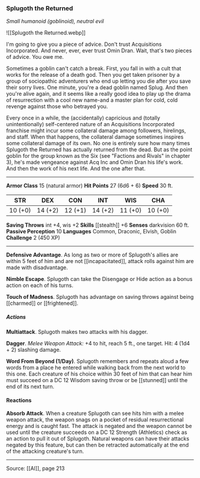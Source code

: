 ### Splugoth the Returned
_Small humanoid (goblinoid), neutral evil_

![[Splugoth the Returned.webp]]

I'm going to give you a piece of advice. Don't trust Acquisitions Incorporated. And never, ever, ever trust Omin Dran. Wait, that's two pieces of advice. You owe me.


Sometimes a goblin can't catch a break. First, you fall in with a cult that works for the release of a death god. Then you get taken prisoner by a group of sociopathic adventurers who end up letting you die after you save their sorry lives. One minute, you're a dead goblin named Splug. And then you're alive again, and it seems like a really good idea to play up the drama of resurrection with a cool new name-and a master plan for cold, cold revenge against those who betrayed you.

Every once in a while, the (accidentally) capricious and (totally unintentionally) self-centered nature of an Acquisitions Incorporated franchise might incur some collateral damage among followers, hirelings, and staff. When that happens, the collateral damage sometimes inspires some collateral damage of its own. No one is entirely sure how many times Splugoth the Returned has actually returned from the dead. But as the point goblin for the group known as the Six (see "Factions and Rivals" in chapter 3), he's made vengeance against Acq Inc and Omin Dran his life's work. And then the work of his next life. And the one after that.






---

**Armor Class** 15 (natural armor)
**Hit Points** 27 (6d6 + 6)
**Speed** 30 ft.

| STR     | DEX     | CON     | INT     | WIS     | CHA     |
|---------|---------|---------|---------|---------|---------|
| 10 (+0) | 14 (+2) | 12 (+1) | 14 (+2) | 11 (+0) | 10 (+0) |

**Saving Throws** int +4, wis +2
**Skills** [[stealth]] +6
**Senses** darkvision 60 ft.
**Passive Perception** 10
**Languages** Common, Draconic, Elvish, Goblin
**Challenge** 2 (450 XP)

---

**Defensive Advantage**. As long as two or more of Splugoth's allies are within 5 feet of him and are not [[incapacitated]], attack rolls against him are made with disadvantage.

**Nimble Escape**. Splugoth can take the Disengage or Hide action as a bonus action on each of his turns.

**Touch of Madness**. Splugoth has advantage on saving throws against being [[charmed]] or [[frightened]].

##### Actions
**Multiattack**. Splugoth makes two attacks with his dagger.

**Dagger**. _Melee Weapon Attack:_ +4 to hit, reach 5 ft., one target. Hit: 4 (1d4 + 2) slashing damage.

**Word From Beyond (1/Day)**. Splugoth remembers and repeats aloud a few words from a place he entered while walking back from the next world to this one. Each creature of his choice within 30 feet of him that can hear him must succeed on a DC 12 Wisdom saving throw or be [[stunned]] until the end of its next turn.

#### Reactions
**Absorb Attack**. When a creature Splugoth can see hits him with a melee weapon attack, the weapon snags on a pocket of residual resurrectional energy and is caught fast. The attack is negated and the weapon cannot be used until the creature succeeds on a DC 12 Strength (Athletics) check as an action to pull it out of Splugoth. Natural weapons can have their attacks negated by this feature, but can then be retracted automatically at the end of the attacking creature's turn.


---

Source: [[AI]], page 213